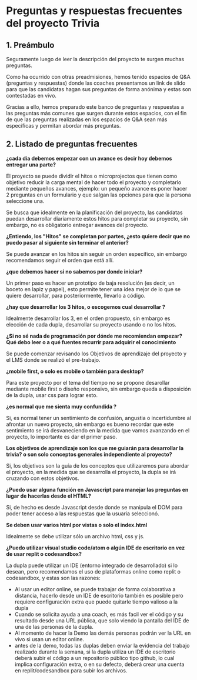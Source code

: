 
# Preguntas y respuestas frecuentes del proyecto Trivia

## 1. Preámbulo

Seguramente luego de leer la descripción del proyecto te surgen muchas preguntas.

Como ha ocurrido con otras preadmisiones, hemos tenido espacios de Q&A (preguntas y respuestas) donde las coaches presentamos un link de slido para que las candidatas hagan sus preguntas de forma anónima y estas son contestadas en vivo.

Gracias a ello, hemos preparado este banco de preguntas y respuestas a las preguntas más comunes que surgen durante estos espacios, con el fin de que las preguntas realizadas en los espacios de Q&A sean más específicas y permitan abordar más preguntas.

## 2. Listado de preguntas frecuentes

**¿cada dia debemos empezar con un avance es decir hoy debemos entregar una parte?** 

El proyecto se puede dividir el hitos o microprojectos que tienen como objetivo reducir la carga mental de hacer todo el proyecto y completarlo mediante pequeños avances, ejemplo: un pequeño avance es poner hacer 2 preguntas en un formulario y que salgan las opciones para que la persona seleccione una.

Se busca que idealmente en la planificación del proyecto, las candidatas puedan desarrollar diariamente estos hitos para completar su proyecto, sin embargo, no es obligatorio entregar avances del proyecto.

**¿Entiendo, los "Hitos" se completan por partes, ¿esto quiere decir que no puedo pasar al siguiente sin terminar el anterior?** 

Se puede avanzar en los hitos sin seguir un orden específico, sin embargo recomendamos seguir el orden que está allí.

**¿que debemos hacer si no sabemos por donde iniciar?** 

Un primer paso es hacer un prototipo de baja resolución (es decir, un boceto en lapiz y papel), esto permite tener una idea mejor de lo que se quiere desarrollar, para posteriormente, llevarlo a código.

**¿hay que desarrollar los 3 hitos, o escogemos cual desarrollar ?** 

Idealmente desarrollar los 3, en el orden propuesto, sin embargo es elección de cada dupla, desarrollar su proyecto usando o no los hitos.

**¿Si no sé nada de programación por dónde me recomiendan empezar? Qué debo leer o a qué fuentes recurrir para adquirir el conocimiento** 

Se puede comenzar revisando los Objetivos de aprendizaje del proyecto y el LMS donde se realizó el pre-trabajo.

**¿mobile first, o solo es mobile o también para desktop?** 

Para este proyecto por el tema del tiempo no se propone desarollar mediante mobile first o diseño responsivo, sin embargo queda a disposición de la dupla, usar css para lograr esto.

**¿es normal que me sienta muy confundida ?** 

Si, es normal tener un sentimiento de confusión, angustia o incertidumbre al afrontar un nuevo proyecto, sin embargo es bueno recordar que este sentimiento se irá desvaneciendo en la medida que vamos avanzando en el proyecto, lo importante es dar el primer paso.

**Los objetivos de aprendizaje son los que me guiarán para desarrollar la trivia? o son solo conceptos generales independiente al proyecto?**

Si, los objetivos son la guía de los conceptos que utilizaremos para abordar el proyecto, en la medida que se desarrolla el proyecto, la dupla se irá cruzando con estos objetivos.

**¿Puedo usar alguna función en Javascript para manejar las preguntas en lugar de hacerlas desde el HTML?**

Si, de hecho es desde Javascript desde donde se manipula el DOM para poder tener acceso a las respuestas que la usuaria seleccionó.

**Se deben usar varios html por vistas o solo el index.html**

Idealmente se debe utilizar sólo un archivo html, css y js.

**¿Puedo utilizar visual studio code/atom o algún IDE de escritorio en vez de usar replit o codesandbox?** 

La dupla puede utilizar un IDE (entorno integrado de desarrollado) si lo desean, pero recomendamos el uso de plataformas online como replit o codesandbox, y estas son las razones:
 - Al usar un editor online, se puede trabajar de forma colaborativa a distancia, hacerlo desde un IDE de escritorio también es posible pero requiere configuración extra que puede quitarle tiempo valioso a la dupla
 - Cuando se solicita ayuda a una coach, es más facil ver el código y su resultado desde una URL pública, que solo viendo la pantalla del IDE de una de las personas de la dupla.
 - Al momento de hacer la Demo las demás personas podrán ver la URL en vivo si usan un editor online.
 - antes de la demo, todas las duplas deben enviar la evidencia del trabajo realizado durante la semana, si la dupla utiliza un IDE de escritorio deberá subir el código a un repositorio público tipo github, lo cual implica configuración extra, o en su defecto, deberá crear una cuenta en replit/codesandbox para subir los archivos.







